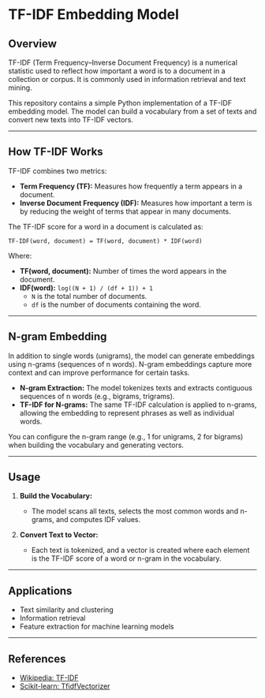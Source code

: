 # TF-IDF Embedding Model

## Overview

TF-IDF (Term Frequency–Inverse Document Frequency) is a numerical statistic used to reflect how important a word is to a document in a collection or corpus. It is commonly used in information retrieval and text mining.

This repository contains a simple Python implementation of a TF-IDF embedding model. The model can build a vocabulary from a set of texts and convert new texts into TF-IDF vectors.

---

## How TF-IDF Works

TF-IDF combines two metrics:

- **Term Frequency (TF):** Measures how frequently a term appears in a document.
- **Inverse Document Frequency (IDF):** Measures how important a term is by reducing the weight of terms that appear in many documents.

The TF-IDF score for a word in a document is calculated as:

```
TF-IDF(word, document) = TF(word, document) * IDF(word)
```

Where:
- **TF(word, document):** Number of times the word appears in the document.
- **IDF(word):** `log((N + 1) / (df + 1)) + 1`
   - `N` is the total number of documents.
   - `df` is the number of documents containing the word.

---

## N-gram Embedding

In addition to single words (unigrams), the model can generate embeddings using n-grams (sequences of n words). N-gram embeddings capture more context and can improve performance for certain tasks.

- **N-gram Extraction:** The model tokenizes texts and extracts contiguous sequences of n words (e.g., bigrams, trigrams).
- **TF-IDF for N-grams:** The same TF-IDF calculation is applied to n-grams, allowing the embedding to represent phrases as well as individual words.

You can configure the n-gram range (e.g., 1 for unigrams, 2 for bigrams) when building the vocabulary and generating vectors.

---

## Usage

1. **Build the Vocabulary:**
   - The model scans all texts, selects the most common words and n-grams, and computes IDF values.

2. **Convert Text to Vector:**
   - Each text is tokenized, and a vector is created where each element is the TF-IDF score of a word or n-gram in the vocabulary.

---

## Applications

- Text similarity and clustering
- Information retrieval
- Feature extraction for machine learning models

---

## References

- [Wikipedia: TF-IDF](https://en.wikipedia.org/wiki/Tf%E2%80%93idf)
- [Scikit-learn: TfidfVectorizer](https://scikit-learn.org/stable/modules/generated/sklearn.feature_extraction.text.TfidfVectorizer.html)

